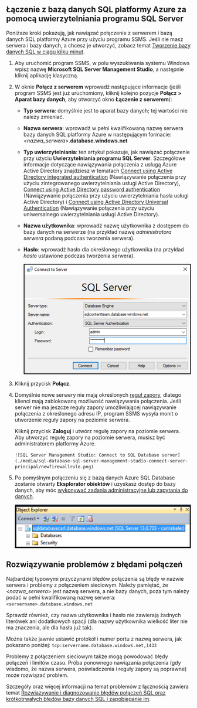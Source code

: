

## Łączenie z bazą danych SQL platformy Azure za pomocą uwierzytelniania programu SQL Server
Poniższe kroki pokazują, jak nawiązać połączenie z serwerem i bazą danych SQL platformy Azure przy użyciu programu SSMS. Jeśli nie masz serwera i bazy danych, a chcesz je utworzyć, zobacz temat [Tworzenie bazy danych SQL w ciągu kilku minut](../articles/sql-database/sql-database-get-started.md).

1. Aby uruchomić program SSMS, w polu wyszukiwania systemu Windows wpisz nazwę **Microsoft SQL Server Management Studio**, a następnie kliknij aplikację klasyczną.
2. W oknie **Połącz z serwerem** wprowadź następujące informacje (jeśli program SSMS jest już uruchomiony, kliknij kolejno pozycje **Połącz > Aparat bazy danych**, aby otworzyć okno **Łączenie z serwerem**):
   
   * **Typ serwera**: domyślnie jest to aparat bazy danych; tej wartości nie należy zmieniać.
   * **Nazwa serwera**: wprowadź w pełni kwalifikowaną nazwę serwera bazy danych SQL platformy Azure w następującym formacie: *&lt;nazwa_serwera>*.**database.windows.net**
   * **Typ uwierzytelniania**: ten artykuł pokazuje, jak nawiązać połączenie przy użyciu **Uwierzytelniania programu SQL Server**. Szczegółowe informacje dotyczące nawiązywania połączenia z usługą Azure Active Directory znajdziesz w tematach [Connect using Active Directory integrated authentication](../articles/sql-database/sql-database-aad-authentication.md#connect-using-active-directory-integrated-authentication) (Nawiązywanie połączenia przy użyciu zintegrowanego uwierzytelniania usługi Active Directory), [Connect using Active Directory password authentication](../articles/sql-database/sql-database-aad-authentication.md#connect-using-active-directory-password-authentication) (Nawiązywanie połączenia przy użyciu uwierzytelniania hasła usługi Active Directory) i [Connect using Active Directory Universal Authentication](../articles/sql-database/sql-database-ssms-mfa-authentication.md) (Nawiązywanie połączenia przy użyciu uniwersalnego uwierzytelniania usługi Active Directory).
   * **Nazwa użytkownika**: wprowadź nazwę użytkownika z dostępem do bazy danych na serwerze (na przykład nazwę *administratora serwera* podaną podczas tworzenia serwera). 
   * **Hasło**: wprowadź hasło dla określonego użytkownika (na przykład *hasło* ustawione podczas tworzenia serwera).
     
       ![SQL Server Management Studio: Connect to SQL Database server](./media/sql-database-sql-server-management-studio-connect-server-principal/connect.png)
3. Kliknij przycisk **Połącz**.
4. Domyślnie nowe serwery nie mają określonych [reguł zapory](../articles/sql-database/sql-database-firewall-configure.md), dlatego klienci mają zablokowaną możliwość nawiązywania połączenia. Jeśli serwer nie ma jeszcze reguły zapory umożliwiającej nawiązywanie połączenia z określonego adresu IP, program SSMS wysyła monit o utworzenie reguły zapory na poziomie serwera.
   
    Kliknij przycisk **Zaloguj** i utwórz regułę zapory na poziomie serwera. Aby utworzyć regułę zapory na poziomie serwera, musisz być administratorem platformy Azure.
   
       ![SQL Server Management Studio: Connect to SQL Database server](./media/sql-database-sql-server-management-studio-connect-server-principal/newfirewallrule.png)
5. Po pomyślnym połączeniu się z bazą danych Azure SQL Database zostanie otwarty **Eksplorator obiektów** i uzyskasz dostęp do bazy danych, aby móc [wykonywać zadania administracyjne lub zapytania do danych](../articles/sql-database/sql-database-manage-azure-ssms.md).
   
     ![nowa zapora poziomu serwera](./media/sql-database-sql-server-management-studio-connect-server-principal/connect-server-principal-5.png)

## Rozwiązywanie problemów z błędami połączeń
Najbardziej typowymi przyczynami błędów połączenia są błędy w nazwie serwera i problemy z połączeniem sieciowym. Należy pamiętać, że <*nazwa_serwera*> jest nazwą serwera, a nie bazy danych, poza tym należy podać w pełni kwalifikowaną nazwę serwera: `<servername>.database.windows.net`

Sprawdź również, czy nazwa użytkownika i hasło nie zawierają żadnych literówek ani dodatkowych spacji (dla nazwy użytkownika wielkość liter nie ma znaczenia, ale dla hasła już tak). 

Można także jawnie ustawić protokół i numer portu z nazwą serwera, jak pokazano poniżej: `tcp:servername.database.windows.net,1433`

Problemy z połączeniem sieciowym także mogą powodować błędy połączeń i limitów czasu. Próba ponownego nawiązania połączenia (gdy wiadomo, że nazwa serwera, poświadczenia i reguły zapory są poprawne) może rozwiązać problem.

Szczegóły oraz więcej informacji na temat problemów z łącznością zawiera temat [Rozwiązywanie i diagnozowanie błędów połączeń SQL oraz krótkotrwałych błędów bazy danych SQL i zapobieganie im](../articles/sql-database/sql-database-connectivity-issues.md).

<!--HONumber=Oct16_HO1-->


